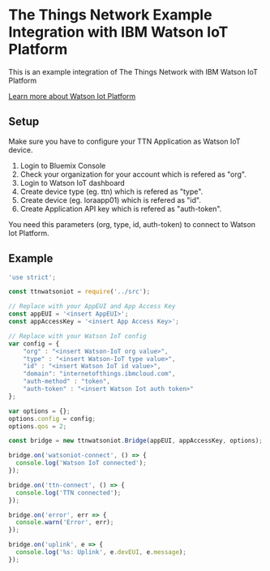 # The Things Network Example Integration with IBM Watson IoT Platform

This is an example integration of The Things Network with IBM Watson IoT Platform

[Learn more about Watson Iot Platform](https://www.ibm.com/internet-of-things/platform/iot-developer/)

## Setup

Make sure you have to configure your TTN Application as Watson IoT device.
1. Login to Bluemix Console
2. Check your organization for your account which is refered as "org".
3. Login to Watson IoT dashboard
4. Create device type (eg. ttn) which is refered as "type".
5. Create device (eg. loraapp01) which is refered as "id".
6. Create Application API key which is refered as "auth-token".

You need this parameters (org, type, id, auth-token) to connect to Watson Iot Platform.

## Example
```simple.js
'use strict';

const ttnwatsoniot = require('../src');

// Replace with your AppEUI and App Access Key
const appEUI = '<insert AppEUI>';
const appAccessKey = '<insert App Access Key>';

// Replace with your Watson IoT config
var config = {
    "org" : "<insert Watson-IoT org value>",
    "type" : "<insert Watson-IoT type value>",
    "id" : "<insert Watson IoT id value>",
    "domain": "internetofthings.ibmcloud.com",
    "auth-method" : "token",
    "auth-token" : "<insert Watson Iot auth token>"
};

var options = {};
options.config = config;
options.qos = 2;

const bridge = new ttnwatsoniot.Bridge(appEUI, appAccessKey, options);

bridge.on('watsoniot-connect', () => {
  console.log('Watson IoT connected');
});

bridge.on('ttn-connect', () => {
  console.log('TTN connected');
});

bridge.on('error', err => {
  console.warn('Error', err);
});

bridge.on('uplink', e => {
  console.log('%s: Uplink', e.devEUI, e.message);
});
```
